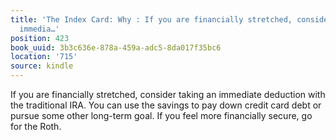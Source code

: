 ```yaml
---
title: 'The Index Card: Why : If you are financially stretched, consider taking an
  immedia…'
position: 423
book_uuid: 3b3c636e-878a-459a-adc5-8da017f35bc6
location: '715'
source: kindle
---
```


If you are financially stretched, consider taking an immediate deduction with the traditional IRA. You can use the savings to pay down credit card debt or pursue some other long-term goal. If you feel more financially secure, go for the Roth.